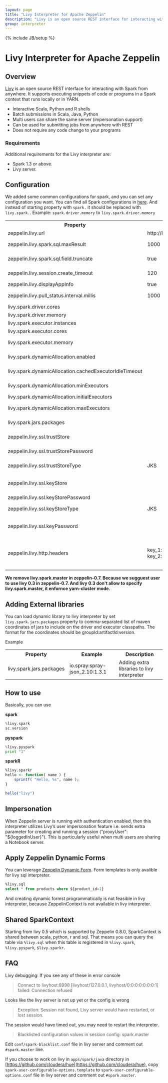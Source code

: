 ```yaml
---
layout: page
title: "Livy Interpreter for Apache Zeppelin"
description: "Livy is an open source REST interface for interacting with Spark from anywhere. It supports executing snippets of code or programs in a Spark context that runs locally or in YARN."
group: interpreter
---
```

<!--
Licensed under the Apache License, Version 2.0 (the "License");
you may not use this file except in compliance with the License.
You may obtain a copy of the License at

http://www.apache.org/licenses/LICENSE-2.0

Unless required by applicable law or agreed to in writing, software
distributed under the License is distributed on an "AS IS" BASIS,
WITHOUT WARRANTIES OR CONDITIONS OF ANY KIND, either express or implied.
See the License for the specific language governing permissions and
limitations under the License.
-->
{% include JB/setup %}

# Livy Interpreter for Apache Zeppelin

<div id="toc"></div>

## Overview
[Livy](http://livy.io/) is an open source REST interface for interacting with Spark from anywhere. It supports executing snippets of code or programs in a Spark context that runs locally or in YARN.

* Interactive Scala, Python and R shells
* Batch submissions in Scala, Java, Python
* Multi users can share the same server (impersonation support)
* Can be used for submitting jobs from anywhere with REST
* Does not require any code change to your programs

### Requirements
Additional requirements for the Livy interpreter are:

 * Spark 1.3 or above.
 * Livy server.

## Configuration
We added some common configurations for spark, and you can set any configuration you want.
You can find all Spark configurations in [here](http://spark.apache.org/docs/latest/configuration.html#available-properties).
And instead of starting property with `spark.` it should be replaced with `livy.spark.`.
Example: `spark.driver.memory` to `livy.spark.driver.memory`

<table class="table-configuration">
  <tr>
    <th>Property</th>
    <th>Default</th>
    <th>Description</th>
  </tr>
  <tr>
    <td>zeppelin.livy.url</td>
    <td>http://localhost:8998</td>
    <td>URL where livy server is running</td>
  </tr>
  <tr>
    <td>zeppelin.livy.spark.sql.maxResult</td>
    <td>1000</td>
    <td>Max number of Spark SQL result to display.</td>
  </tr>
  <tr>
    <td>zeppelin.livy.spark.sql.field.truncate</td>
    <td>true</td>
    <td>Whether to truncate field values longer than 20 characters or not</td>
  </tr>
  <tr>
    <td>zeppelin.livy.session.create_timeout</td>
    <td>120</td>
    <td>Timeout in seconds for session creation</td>
  </tr>
  <tr>
    <td>zeppelin.livy.displayAppInfo</td>
    <td>true</td>
    <td>Whether to display app info</td>
  </tr>
  <tr>
    <td>zeppelin.livy.pull_status.interval.millis</td>
    <td>1000</td>
    <td>The interval for checking paragraph execution status</td>
  </tr>
  <tr>
    <td>livy.spark.driver.cores</td>
    <td></td>
    <td>Driver cores. ex) 1, 2.</td>
  </tr>
    <tr>
    <td>livy.spark.driver.memory</td>
    <td></td>
    <td>Driver memory. ex) 512m, 32g.</td>
  </tr>
    <tr>
    <td>livy.spark.executor.instances</td>
    <td></td>
    <td>Executor instances. ex) 1, 4.</td>
  </tr>
    <tr>
    <td>livy.spark.executor.cores</td>
    <td></td>
    <td>Num cores per executor. ex) 1, 4.</td>
  </tr>
  <tr>
    <td>livy.spark.executor.memory</td>
    <td></td>
    <td>Executor memory per worker instance. ex) 512m, 32g.</td>
  </tr>
  <tr>
    <td>livy.spark.dynamicAllocation.enabled</td>
    <td></td>
    <td>Use dynamic resource allocation. ex) True, False.</td>
  </tr>
  <tr>
    <td>livy.spark.dynamicAllocation.cachedExecutorIdleTimeout</td>
    <td></td>
    <td>Remove an executor which has cached data blocks.</td>
  </tr>
  <tr>
    <td>livy.spark.dynamicAllocation.minExecutors</td>
    <td></td>
    <td>Lower bound for the number of executors.</td>
  </tr>
  <tr>
    <td>livy.spark.dynamicAllocation.initialExecutors</td>
    <td></td>
    <td>Initial number of executors to run.</td>
  </tr>
  <tr>
    <td>livy.spark.dynamicAllocation.maxExecutors</td>
    <td></td>
    <td>Upper bound for the number of executors.</td>
  </tr>
    <tr>
      <td>livy.spark.jars.packages</td>
      <td></td>
      <td>Adding extra libraries to livy interpreter</td>
    </tr>
  <tr>
    <td>zeppelin.livy.ssl.trustStore</td>
    <td></td>
    <td>client trustStore file. Used when livy ssl is enabled</td>
  </tr>
  <tr>
    <td>zeppelin.livy.ssl.trustStorePassword</td>
    <td></td>
    <td>password for trustStore file. Used when livy ssl is enabled</td>
  </tr>
  <tr>
    <td>zeppelin.livy.ssl.trustStoreType</td>
    <td>JKS</td>
    <td>type of truststore. Either JKS or PKCS12.</td>
  </tr>
  <tr>
    <td>zeppelin.livy.ssl.keyStore</td>
    <td></td>
    <td>client keyStore file. Needed if Livy requires two way SSL authentication.</td>
  </tr>
  <tr>
    <td>zeppelin.livy.ssl.keyStorePassword</td>
    <td></td>
    <td>password for keyStore file.</td>
  </tr>
  <tr>
    <td>zeppelin.livy.ssl.keyStoreType</td>
    <td>JKS</td>
    <td>type of keystore. Either JKS or PKCS12.</td>
  </tr>
  <tr>
    <td>zeppelin.livy.ssl.keyPassword</td>
    <td></td>
    <td>password for key in the keyStore file. Defaults to zeppelin.livy.ssl.keyStorePassword.</td>
  </tr>       
  <tr>
    <td>zeppelin.livy.http.headers</td>
    <td>key_1: value_1; key_2: value_2</td>
    <td>custom http headers when calling livy rest api. Each http header is separated by `;`, and each header is one key value pair where key value is separated by `:`</td>
  </tr>
</table>

**We remove livy.spark.master in zeppelin-0.7. Because we sugguest user to use livy 0.3 in zeppelin-0.7. And livy 0.3 don't allow to specify livy.spark.master, it enfornce yarn-cluster mode.**

## Adding External libraries
You can load dynamic library to livy interpreter by set `livy.spark.jars.packages` property to comma-separated list of maven coordinates of jars to include on the driver and executor classpaths. The format for the coordinates should be groupId:artifactId:version.

Example

<table class="table-configuration">
  <tr>
    <th>Property</th>
    <th>Example</th>
    <th>Description</th>
  </tr>
  <tr>
      <td>livy.spark.jars.packages</td>
      <td>io.spray:spray-json_2.10:1.3.1</td>
      <td>Adding extra libraries to livy interpreter</td>
    </tr>
  </table>

## How to use
Basically, you can use

**spark**

```scala
%livy.spark
sc.version
```


**pyspark**

```python
%livy.pyspark
print "1"
```

**sparkR**

```r
%livy.sparkr
hello <- function( name ) {
    sprintf( "Hello, %s", name );
}

hello("livy")
```

## Impersonation
When Zeppelin server is running with authentication enabled,
then this interpreter utilizes Livy’s user impersonation feature
i.e. sends extra parameter for creating and running a session ("proxyUser": "${loggedInUser}").
This is particularly useful when multi users are sharing a Notebook server.

## Apply Zeppelin Dynamic Forms
You can leverage [Zeppelin Dynamic Form](../usage/dynamic_form/intro.html). Form templates is only avalible for livy sql interpreter.

```sql
%livy.sql
select * from products where ${product_id=1}
```

And creating dynamic formst programmatically is not feasible in livy interpreter, because ZeppelinContext is not available in livy interpreter.

## Shared SparkContext
Starting from livy 0.5 which is supported by Zeppelin 0.8.0, SparkContext is shared between scala, python, r and sql.
That means you can query the table via `%livy.sql` when this table is registered in `%livy.spark`, `%livy.pyspark`, `$livy.sparkr`.

## FAQ

Livy debugging: If you see any of these in error console

> Connect to livyhost:8998 [livyhost/127.0.0.1, livyhost/0:0:0:0:0:0:0:1] failed: Connection refused

Looks like the livy server is not up yet or the config is wrong

> Exception: Session not found, Livy server would have restarted, or lost session.

The session would have timed out, you may need to restart the interpreter.


> Blacklisted configuration values in session config: spark.master

Edit `conf/spark-blacklist.conf` file in livy server and comment out `#spark.master` line.

If you choose to work on livy in `apps/spark/java` directory in [https://github.com/cloudera/hue](https://github.com/cloudera/hue),
copy `spark-user-configurable-options.template` to `spark-user-configurable-options.conf` file in livy server and comment out `#spark.master`.
